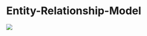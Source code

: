 # Entity-Relationship-Model
![](https://raw.githubusercontent.com/UTCh-BIS-Team/Entity-Relationship-Model/blob/master/EMR.png)
